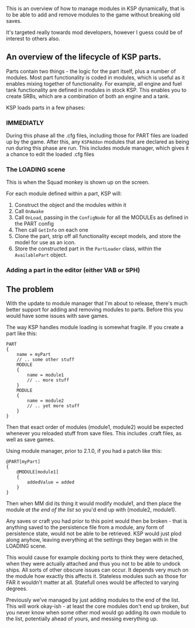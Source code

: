 This is an overview of how to manage modules in KSP dynamically, that is to be able to add and remove modules to the game without breaking old saves.

It's targeted really towards mod developers, however I guess could be of interest to others also.

## An overview of the lifecycle of KSP parts.

Parts contain two things - the logic for the part itself, plus a number of modules. Most part functionality is coded in modules, which is useful as it enables mixing together of functionality. For example, all engine and fuel tank functionality are defined in modules in stock KSP. This enables you to create SRBs, which are a combination of both an engine and a tank.

KSP loads parts in a few phases:

### IMMEDIATLY

During this phase all the .cfg files, including those for PART files are loaded up by the game. After this, any `KSPAddon` modules that are declared as being run during this phase are run. This includes module manager, which gives it a chance to edit the loaded .cfg files 

### The LOADING scene

This is when the Squad monkey is shown up on the screen. 

For each module defined within a part, KSP will:
1. Construct the object and the modules within it
2. Call `OnAwake`
3. Call `OnLoad`, passing in the `ConfigNode` for all the MODULEs as defined in the PART config
4. Then call `GetInfo` on each one
5. Clone the part, strip off all functionality except models, and store the model for use as an icon.
6. Store the constructed part in the `PartLoader` class, within the `AvailablePart` object.

### Adding a part in the editor (either VAB or SPH)



## The problem

With the update to module manager that I'm about to release, there's much better support for adding and removing modules to parts. Before this you would have some issues with save games.

The way KSP handles module loading is somewhat fragile. If you create a part like this:

````
PART
{
	name = myPart
	// .. some other stuff
	MODULE
	{
		name = module1
		// .. more stuff
	}
	MODULE
	{
		name = module2
		// .. yet more stuff
	}
}
````

Then that exact order of modules (module1, module2) would be expected whenever you reloaded stuff from save files. This includes .craft files, as well as save games.

Using module manager, prior to 2.1.0, if you had a patch like this:

````
@PART[myPart]
{
	@MODULE[module1]
	{
		addedValue = added
	}
}
````

Then when MM did its thing it would modify module1, and then place the module *at the end of the list* so you'd end up with (module2, module1).

Any saves or craft you had prior to this point would then be broken - that is anything saved to the persistence file from a module, any form of persistence state, would not be able to be retrieved. KSP would just plod along anyhow, leaving everything at the settings they began with in the LOADING scene. 

This would cause for example docking ports to think they were detached, when they were actually attached and thus you not to be able to undock ships. All sorts of other obscure issues can occur. It depends very much on the module how exactly this affects it. Stateless modules such as those for FAR it wouldn't matter at all. Statefull ones would be affected to varying degrees.

Previously we've managed by just adding modules to the end of the list. This will work okay-ish - at least the core modules don't end up broken, but you never know when some other mod would go adding its own module to the list, potentially ahead of yours, and messing everything up. 


